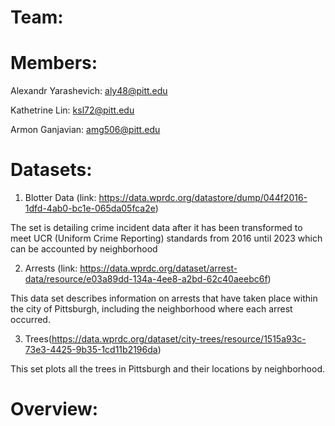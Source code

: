 # Team: 


# Members:
Alexandr Yarashevich: aly48@pitt.edu 

Kathetrine Lin: ksl72@pitt.edu

Armon Ganjavian: amg506@pitt.edu

# Datasets:
1. Blotter Data (link: https://data.wprdc.org/datastore/dump/044f2016-1dfd-4ab0-bc1e-065da05fca2e)

The set is detailing crime incident data after it has been transformed to meet UCR (Uniform Crime Reporting) standards from 2016 until 2023 which can be accounted by neighborhood

2. Arrests (link: https://data.wprdc.org/dataset/arrest-data/resource/e03a89dd-134a-4ee8-a2bd-62c40aeebc6f)

This data set describes information on arrests that have taken place within the city of Pittsburgh, including the neighborhood where each arrest occurred.

3. Trees(https://data.wprdc.org/dataset/city-trees/resource/1515a93c-73e3-4425-9b35-1cd11b2196da)

This set plots all the trees in Pittsburgh and their locations by neighborhood. 

# Overview:



